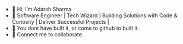 - 👋 Hi, I’m Adarsh Sharma
- 🎯 Software Engineer | Tech Wizard | Building Solutions with Code & Curiosity | Deliver Successful Projects |
- 🌱 You dont have built it, or come to github to built it.
- 💞️ Connect me to collaborate.
  

<!---
adarshSH999/adarshSH999 is a ✨ special ✨ repository because its `README.md` (this file) appears on your GitHub profile.
You can click the Preview link to take a look at your changes.
--->
